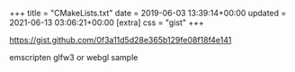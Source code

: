 +++
title = "CMakeLists.txt"
date = 2019-06-03 13:39:14+00:00
updated = 2021-06-13 03:06:21+00:00
[extra]
css = "gist"
+++

<https://gist.github.com/0f3a11d5d28e365b129fe08f18f4e141>

emscripten glfw3 or webgl sample

